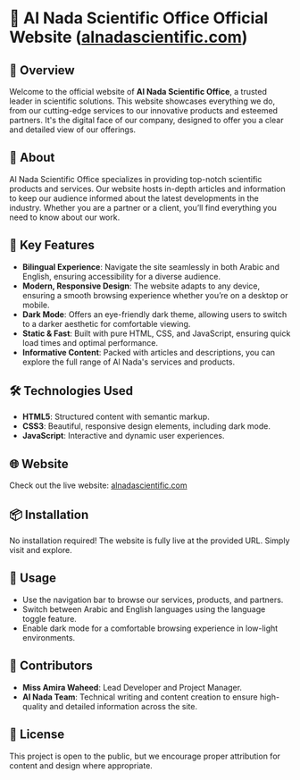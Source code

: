 
# 🌟 Al Nada Scientific Office Official Website ([alnadascientific.com](http://alnadascientific.com))

## 🚀 Overview
Welcome to the official website of **Al Nada Scientific Office**, a trusted leader in scientific solutions. This website showcases everything we do, from our cutting-edge services to our innovative products and esteemed partners. It's the digital face of our company, designed to offer you a clear and detailed view of our offerings.

## 📝 About
Al Nada Scientific Office specializes in providing top-notch scientific products and services. Our website hosts in-depth articles and information to keep our audience informed about the latest developments in the industry. Whether you are a partner or a client, you’ll find everything you need to know about our work.

## 🎯 Key Features
- **Bilingual Experience**: Navigate the site seamlessly in both Arabic and English, ensuring accessibility for a diverse audience.
- **Modern, Responsive Design**: The website adapts to any device, ensuring a smooth browsing experience whether you’re on a desktop or mobile.
- **Dark Mode**: Offers an eye-friendly dark theme, allowing users to switch to a darker aesthetic for comfortable viewing.
- **Static & Fast**: Built with pure HTML, CSS, and JavaScript, ensuring quick load times and optimal performance.
- **Informative Content**: Packed with articles and descriptions, you can explore the full range of Al Nada's services and products.

## 🛠️ Technologies Used
- **HTML5**: Structured content with semantic markup.
- **CSS3**: Beautiful, responsive design elements, including dark mode.
- **JavaScript**: Interactive and dynamic user experiences.

## 🌐 Website
Check out the live website: [alnadascientific.com](http://alnadascientific.com)

## 📦 Installation
No installation required! The website is fully live at the provided URL. Simply visit and explore.

## 📖 Usage
- Use the navigation bar to browse our services, products, and partners.
- Switch between Arabic and English languages using the language toggle feature.
- Enable dark mode for a comfortable browsing experience in low-light environments.

## 🤝 Contributors
- **Miss Amira Waheed**: Lead Developer and Project Manager.
- **Al Nada Team**: Technical writing and content creation to ensure high-quality and detailed information across the site.

## 📜 License
This project is open to the public, but we encourage proper attribution for content and design where appropriate.
